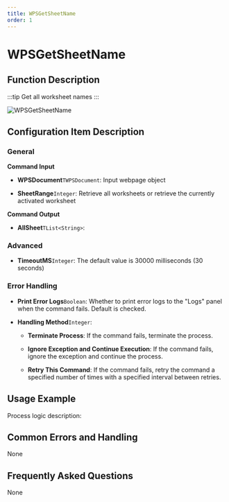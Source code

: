 ```yaml
---
title: WPSGetSheetName
order: 1
---
```


# WPSGetSheetName

## Function Description

:::tip 
Get all worksheet names
:::

![WPSGetSheetName](../../../../assets/WPSGetSheetName_command.png)

## Configuration Item Description

### General

**Command Input**

- **WPSDocument**`TWPSDocument`: Input webpage object

- **SheetRange**`Integer`: Retrieve all worksheets or retrieve the currently activated worksheet


**Command Output**

- **AllSheet**`TList<String>`: 

### Advanced

- **TimeoutMS**`Integer`: The default value is 30000 milliseconds (30 seconds)

### Error Handling

- **Print Error Logs**`Boolean`: Whether to print error logs to the "Logs" panel when the command fails. Default is checked. 

- **Handling Method**`Integer`:

    - **Terminate Process**: If the command fails, terminate the process.

    - **Ignore Exception and Continue Execution**: If the command fails, ignore the exception and continue the process.

    - **Retry This Command**: If the command fails, retry the command a specified number of times with a specified interval between retries.

## Usage Example

Process logic description:

## Common Errors and Handling

None

## Frequently Asked Questions

None

